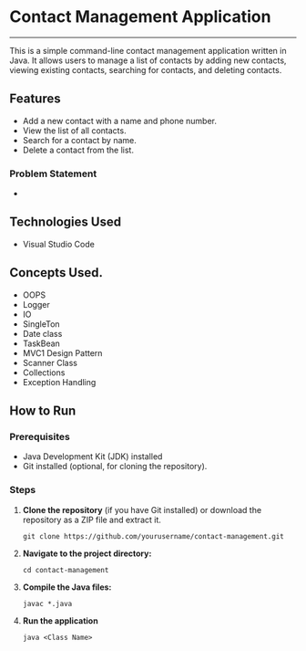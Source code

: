 # Contact Management Application

---

This is a simple command-line contact management application written in Java. It allows users to manage a list of contacts by adding new contacts, viewing existing contacts, searching for contacts, and deleting contacts.

## Features

- Add a new contact with a name and phone number.
- View the list of all contacts.
- Search for a contact by name.
- Delete a contact from the list.

### Problem Statement
- 

## Technologies Used

- Visual Studio Code

## Concepts Used.
- OOPS
- Logger
- IO
- SingleTon
- Date class
- TaskBean
- MVC1 Design Pattern
- Scanner Class
- Collections
- Exception Handling

## How to Run

### Prerequisites

- Java Development Kit (JDK) installed
- Git installed (optional, for cloning the repository).

### Steps

1. **Clone the repository** (if you have Git installed) or download the repository as a ZIP file and extract it.

   ```
   git clone https://github.com/yourusername/contact-management.git
   ```

2. **Navigate to the project directory:**

   ```
   cd contact-management
   ```

3. **Compile the Java files:**
   ```
   javac *.java
   ```
4. **Run the application**

   ```
   java <Class Name>
   ```

